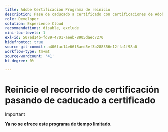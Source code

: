 ```yaml
---
title: Adobe Certificación Programa de reinicio
description: Pase de caducado a certificado con certificaciones de Adobe. Averigüe si reúne los requisitos para este programa de tiempo limitado.
role: Developer
solution: Experience Cloud
recommendations: disable, exclude
mini-toc-levels: 1
exl-id: 507ed14b-fd89-4701-aeeb-8905daec7270
hidefromtoc: true
source-git-commit: a406fac14e66f8aed5ef3b288356e12ffa1f98a0
workflow-type: tm+mt
source-wordcount: '41'
ht-degree: 0%

---
```


# Reinicie el recorrido de certificación pasando de caducado a certificado

>[!IMPORTANT]
>
>**Ya no se ofrece este programa de tiempo limitado.**

<!--

The Adobe Restart Program allows individuals with eligible expired [!DNL Experience Cloud] certifications to re-certify free of charge through non-proctored, on-demand assessments or exams. 

Certification is a valuable resource for people seeking to stay competitive, and this program provides an opportunity to update [!DNL Experience Cloud] skills and keep ahead of the curve in a rapidly changing digital landscape.



## Eligibility

Individuals with expired certifications who are eligible for this program should have received an email from the Adobe Certification Program with the subject, "Become Adobe Certified Again for Free."

If you are not sure whether you are eligible, please check [here](https://solutionpartners.adobe.com/solution-partners/training_and_certification/certification.html#restart){target="_blank"}.

To be eligible, your certification must meet **all** of the following criteria:

* It must have expired between January 1, 2020 and April 23, 2023.
* It must be Expert or Master level.
* It must have a current exam available. (If the certification no longer has an active exam, it is not eligible for the Restart Program.)
* It must appear on the list of eligible certifications below:

+++View eligible certifications

**Adobe Experience Manager**

| Exam ID |  Exam Name |
| ------- | ------- |
| AD0-E121  | [!DNL Adobe Experience Manager Sites] Business Practitioner Expert |
| AD0-E102 | [!DNL Adobe Experience Manager Sites] Business Practitioner Expert |
| AD0-E103 | [!DNL Adobe Experience Manager Sites] Developer Expert |
| AD0-E116 | [!DNL Adobe Experience Manager Sites] Developer Expert |
| AD0-E106 | [!DNL Adobe Experience Manager] Dev/Ops Engineer Expert |
| AD0-E117 | [!DNL Adobe Experience Manager Sites] Architect Master |
| AD0-E104 | [!DNL Adobe Experience Manager Sites] Architect Master |

**[!DNL Adobe Analytics]**

| Exam ID |  Exam Name |
| ------- | ------- |
| AD0-E201 | [!DNL Adobe Analytics] Developer Expert |
| AD0-E202 | [!DNL Adobe Analytics] Business Practitioner Expert |
| AD0-E200 | [!DNL Adobe Analytics] Architect Master |
| AD0-E207 | [!DNL Adobe Analytics] Architect Master |

**Adobe Audience Manager**

| Exam ID |  Exam Name |
| ------- | ------- |
| AD0-E454 |  [!DNL Adobe Audience Manager] Architect Master |
| AD0-E452 |  [!DNL Adobe Audience Manager] Architect Master |
| AD0-E453 | [!DNL Adobe Audience Manager] Business Practitioner Expert |

**Adobe Campaign Classic**

| Exam ID |  Exam Name |
| ------- | ------- |
| AD0-E300  | Adobe [!DNL Campaign Classic] Sites Business Practitioner Expert |
| AD0-E314 | Adobe [!DNL Campaign Classic] Sites Business Practitioner Expert |
| AD0-E318 | Adobe [!DNL Campaign Classic] Architect Master |
| AD0-E303 | Adobe [!DNL Campaign Classic] Architect Master |
| AD0-E312 | Adobe [!DNL Campaign Classic] Developer Expert |
| AD0-E308 | Adobe [!DNL Campaign Classic] Developer Expert |

**Adobe Campaign Standard**

| Exam ID |  Exam Name |
| ------- | ------- |
| AD0-E307  | Adobe [!DNL Campaign Standard] Business Practitioner Expert |
| AD0-E302 | Adobe [!DNL Campaign Standard] Business Practitioner Expert |
| AD0-E306 | Adobe [!DNL Campaign Standard] Developer Expert |
| AD0-E301 | Adobe [!DNL Campaign Standard] Developer Expert |

**Adobe [!DNL Marketo Engage]**

| Exam ID |  Exam Name |
| ------- | ------- |
| AD0-E552  | Adobe [!DNL Marketo Engage] Business Practitioner (previously MCE) |

**Adobe Target**

| Exam ID |  Exam Name |
| ------- | ------- |
| AD0-E401  | [!DNL Adobe Target] Business Practitioner Expert |
| AD0-E402 | [!DNL Adobe Target] Architect Master |

+++

## Steps to restart your expired certification{#exams}

* **Step 1:** See the Eligibility section above to determine whether your certification is eligible for the Restart program. If it is, proceed to step 2.
* **Step 2:** Find your application among the tabs below and review the Restart Program requirements for your certification. 
* **Step 3:** Follow the instructions to complete the required course assessments or exams from the options provided **before the October 20, 2023 deadline**. 

## Adobe Certification Restart Program paths by application

>[!BEGINTABS]

>[!TAB Experience Manager]

### Instructions for restarting your Adobe [!DNL Experience Manager] certification

* **Step 1**: Successfully log in to [Adobe Credential Management System](https://www.certmetrics.com/adobe){target="_blank"}, then return to this page
* **Step 2**: Study the courses in Experience League
* **Step 3**: Choose from the options below.

   **Option A:**
   
   Select **three courses** to complete and pass each course assessment with a score of 80% or higher. Course assessments are free, on-demand, non-proctored, and open book. You can repeat the courses until you have successfully passed the assessments at 80%.

   **Option B:**
   
   First, select **two courses** to complete and pass each course assessment with a score of 80% or higher. Course assessments are free, on-demand, non-proctored, and open book. You can repeat the courses until you have successfully passed the assessments at 80%.
   
   Second, **submit a customer reference form** validating your continued work as an Adobe certified individual leading, managing and/or participating on an Adobe Experience Cloud implementation project. This form affirms that you have participated in at least 100 hours of demonstrated project engagement in the past 12 months. 

   [Customer Reference Form for Adobe Experience Manager](https://www.certmetrics.com/adobe/candidate/caveon_sso_adobe.aspx?ssoLogin=true&eid=ADS-EA100){target="_blank"}

   You will be notified by the Adobe Credential Team when your customer reference has been reviewed. If your reference is not accepted, you may submit again until you are successful, as long as it is before your certification expires.

### Courses and Course Assessments for Expert and Master:

| Course | Course Assessment |
| ------- | ------- |
| [Moving to Adobe Experience Manager as a Cloud Service](https://experienceleague.adobe.com/docs/courses/using/experiencemanager-d-1-2021-1-migration.html){target="_blank"} | [ADS-EA101](https://www.certmetrics.com/adobe/candidate/caveon_sso_adobe.aspx?ssoLogin=true&eid=ADS-EA101){target="_blank"} |
| [Planning Your Move to Adobe Experience Manager as a Cloud Service](https://experienceleague.adobe.com/docs/courses/using/experiencemanager-a-1-2021-1-migration.html){target="_blank"} | [ADS-EA102](https://www.certmetrics.com/adobe/candidate/caveon_sso_adobe.aspx?ssoLogin=true&eid=ADS-EA102){target="_blank"} |
| [Introduction to Adobe Experience Manager as a Cloud Service](https://experienceleague.adobe.com/docs/experience-manager-cloud-service/content/overview/introduction.html){target="_blank"} | [ADS-EA103](https://www.certmetrics.com/adobe/candidate/caveon_sso_adobe.aspx?ssoLogin=true&eid=ADS-EA103){target="_blank"} |
| [Headless content management using GraphQL APIs](https://experienceleague.adobe.com/docs/courses/using/experiencemanager-d-1-2020-1-headless.html){target="_blank"} | [ADS-EA104](https://www.certmetrics.com/adobe/candidate/caveon_sso_adobe.aspx?ssoLogin=true&eid=ADS-EA104){target="_blank"} |
| [Personalize Experiences with Adobe Experience Manager and Adobe Target](https://experienceleague.adobe.com/docs/courses/using/experiencemanager-d-1-2020-1-personalization.html){target="_blank"} | [ADS-EA105](https://www.certmetrics.com/adobe/candidate/caveon_sso_adobe.aspx?ssoLogin=true&eid=ADS-EA105){target="_blank"} |
| [Integrate Experience Manager Forms Cloud Service with Salesforce](https://experienceleague.adobe.com/docs/courses/using/experiencemanager-d-1-2021-formscs-salesforce.html){target="_blank"} | [ADS-EA106](https://www.certmetrics.com/adobe/candidate/caveon_sso_adobe.aspx?ssoLogin=true&eid=ADS-EA106){target="_blank"} |
| [Adobe Experience Manager Cloud Manager Skill Builder](https://experienceleague.adobe.com/docs/courses/using/experiencemanager-u-1-2019-1-cloudmgr-builder.html){target="_blank"} | [ADS-EA107](https://www.certmetrics.com/adobe/candidate/caveon_sso_adobe.aspx?ssoLogin=true&eid=ADS-EA107){target="_blank"} |
| [Adobe Experience Manager Sites for Architects](https://experienceleague.adobe.com/docs/courses/using/experiencemanager-d-1-2019-1-architect.html){target="_blank"} | [ADS-EA108](https://www.certmetrics.com/adobe/candidate/caveon_sso_adobe.aspx?ssoLogin=true&eid=ADS-EA108){target="_blank"} |

>[!TAB Analytics]

### Instructions for restarting your Adobe Analytics certification

* **Step 1**: Successfully log in to [Adobe Credential Management System](https://www.certmetrics.com/adobe){target="_blank"}, then return to this page
* **Step 2**: Study the courses in Experience League
* **Step 3**: Choose from the options below.

   **Option A:**
   
   Select **three courses** to complete and pass each course assessment with a score of 80% or higher. Course assessments are free, on-demand, non-proctored, and open book. You can repeat the courses until you have successfully passed the assessments at 80%.

   **Option B:**
   
   First, select **two courses** to complete and pass each course assessment with a score of 80% or higher. Course assessments are free, on-demand, non-proctored, and open book. You can repeat the courses until you have successfully passed the assessments at 80%.
   
   Second, **submit a customer reference form** validating your continued work as an Adobe certified individual leading, managing and/or participating on an Adobe Experience Cloud implementation project. This form affirms that you have participated in at least 100 hours of demonstrated project engagement in the past 12 months. 

   [Customer Reference Form for Adobe Analytics](https://www.certmetrics.com/adobe/candidate/caveon_sso_adobe.aspx?ssoLogin=true&eid=ADR-EA200){target="_blank"}

   You will be notified by the Adobe Credential Team when your customer reference has been reviewed. If your reference is not accepted, you may submit again until you are successful, as long as it is before your certification expires.

### Courses and Course Assessments for Expert and Master:

| Course | Course Assessment |
| ------- | ------- |
| [Adobe Analytics Attributing Value to Digital Touch-points in the Customer Journey](https://experienceleague.adobe.com/?recommended=Analytics-U-1-2020.2){target="_blank"} | [ADS-EA201](https://www.certmetrics.com/adobe/candidate/caveon_sso_adobe.aspx?ssoLogin=true&eid=ADS-EA201){target="_blank"} |
| [Export and democratize Adobe Analytics data - Lesson 5 & 6](https://experienceleague.adobe.com/?recommended=Analytics-A-1-2022.1.democratizing){target="_blank"} | [ADS-EA202](https://www.certmetrics.com/adobe/candidate/caveon_sso_adobe.aspx?ssoLogin=true&eid=ADS-EA202){target="_blank"} |
| [Filtering your data with custom segmentation and dates - Lesson 2](https://experienceleague.adobe.com/?recommended=Analytics-U-1-2021.1.filterdata){target="_blank"} | [ADS-EA203](https://www.certmetrics.com/adobe/candidate/caveon_sso_adobe.aspx?ssoLogin=true&eid=ADS-EA203){target="_blank"} |
| [Guided Analytics Implementation - Lesson 5](https://experienceleague.adobe.com/?recommended=Analytics-D-1-2019.1){target="_blank"} | [ADS-EA204](https://www.certmetrics.com/adobe/candidate/caveon_sso_adobe.aspx?ssoLogin=true&eid=ADS-EA204){target="_blank"} |
| [ Implementing and Measuring Internal Site Search - Lesson 3 & 4](https://experienceleague.adobe.com/?recommended=Analytics-U-1-2021.1.search){target="_blank"} | [ADS-EA205](https://www.certmetrics.com/adobe/candidate/caveon_sso_adobe.aspx?ssoLogin=true&eid=ADS-EA205){target="_blank"} |
| [Adobe Analytics APIs](https://experienceleague.adobe.com/docs/analytics-learn/tutorials/apis/using-analysis-workspace-to-build-api-2-requests.html){target="_blank"} | [ADS-EA206](https://www.certmetrics.com/adobe/candidate/caveon_sso_adobe.aspx?ssoLogin=true&eid=ADS-EA206){target="_blank"} |

>[!TAB Target]

### Instructions for restarting your Adobe Target certification

* **Step 1**: Successfully log in to [Adobe Credential Management System](https://www.certmetrics.com/adobe){target="_blank"}, then return to this page
* **Step 2**: Study the courses in Experience League
* **Step 3**: Choose from the options below.

   **Option A:**
   
   Select **three courses** to complete and pass each course assessment with a score of 80% or higher. Course assessments are free, on-demand, non-proctored, and open book. You can repeat the courses until you have successfully passed the assessments at 80%.

   **Option B:**
   
   First, select **two courses** to complete and pass each course assessment with a score of 80% or higher. Course assessments are free, on-demand, non-proctored, and open book. You can repeat the courses until you have successfully passed the assessments at 80%.
   
   Second, **submit a customer reference form** validating your continued work as an Adobe certified individual leading, managing and/or participating on an Adobe Experience Cloud implementation project. This form affirms that you have participated in at least 100 hours of demonstrated project engagement in the past 12 months. 

   [Customer Reference Form for Adobe Target](https://www.certmetrics.com/adobe/candidate/caveon_sso_adobe.aspx?ssoLogin=true&eid=ADR-EA400){target="_blank"}

   You will be notified by the Adobe Credential Team when your customer reference has been reviewed. If your reference is not accepted, you may submit again until you are successful, as long as it is before your certification expires.

### Courses and Course Assessments for Expert and Master:

| Course | Course Assessment |
| ------- | ------- |
| [Adobe [!DNL Target] On-Device Decisioning Overview](https://experienceleague.adobe.com/docs/target-learn/tutorials/implementation/on-device-decisioning-overview.html){target="_blank"} | [ADS-EA401](https://www.certmetrics.com/adobe/candidate/caveon_sso_adobe.aspx?ssoLogin=true&eid=ADS-EA401){target="_blank"} |
| [Adobe [!DNL Target] Innovations in Personalization Course](https://business.adobe.com/summit/2021/sessions/adobe-target-innovations-in-personalization-s901.html){target="_blank"} | [ADS-EA402](https://www.certmetrics.com/adobe/candidate/caveon_sso_adobe.aspx?ssoLogin=true&eid=ADS-EA402){target="_blank"} |
| [Mobile App Implementation and Personalization Course](https://experienceleague.adobe.com/?recommended=Target-D-1-2020.1.mobile){target="_blank"} | [ADS-EA403](https://www.certmetrics.com/adobe/candidate/caveon_sso_adobe.aspx?ssoLogin=true&eid=ADS-EA403){target="_blank"} |
| [Guided Mobile and IoT Launch for Developers Course](https://experienceleague.adobe.com/?recommended=Target-D-1-2019.1.web){target="_blank"} | [ADS-EA404](https://www.certmetrics.com/adobe/candidate/caveon_sso_adobe.aspx?ssoLogin=true&eid=ADS-EA404){target="_blank"} |
| [Guided Website Launch for Developers Course](https://experienceleague.adobe.com/?recommended=Target-D-1-2019.1.web){target="_blank"} | [ADS-EA405](https://www.certmetrics.com/adobe/candidate/caveon_sso_adobe.aspx?ssoLogin=true&eid=ADS-EA405){target="_blank"} |

>[!TAB Audience Manager]

### Select the applicable exam based on role to restart your Adobe Audience Manager certification

+++ADS-E826 Adobe Audience Manager **Business Practitioner** Expert Restart exam

**Instructions for restarting your certification:**

* **Step 1**: Successfully log in to [Adobe Credential Management System](https://www.certmetrics.com/adobe){target="_blank"}, then return to this page
* **Step 2**: Review the exam objectives and resources
* **Step 3**: Take and pass the exam

### Get ready

**Exam details:**
  
* Level: Expert (1-3 years' experience)
* Passing Score: 23/30
* Time: 68 mins
* Delivery: On-demand / non-proctored
* Available languages: English
* Cost: FREE
* Exam ID: ADS-E826 - Adobe Audience Manager Business Practitioner Expert Restart


**Exam Objectives and Scope**

**Section 1: Segment Creation and Syndication (25%)**

* Determine the appropriate method to create segments utilizing 1p/2p/3p data for targeting and analytical purposes
* Given a scenario, recommend segments for activation that align to business or campaign goals
* Determine the appropriate method to syndicate segments to destinations for activation

**Section 2: Trait Creation (17%)**

* Recommend traits for a given audience strategy
* Determine the correct method to create and update rule-based and/or onboarded traits

**Section 3: Reporting and Measurements (21%)**

* Given a scenario, analyze reports to provide actionable next steps to meet business goals
* Given a scenario, analyze audience optimization

**Section 4: Troubleshooting and Administration (26%)**

* Given a scenario, verify audience delivery information to ensure scheduled delivery needs
* Determine the appropriate practice to validate offline inbound files
* Given a scenario, determine the correct method to perform QA against the ID sync
* Determine the appropriate method to navigate and activate from the Adobe Audience Marketplace

**Section 5: Taxonomy (11%)**

* Determine the appropriate structure to create traits and segments that utilize a clear and consistent nomenclature
* Determine the correct technique to maintain an organized platform using a clear folder structure
* Differentiate between the different types of destinations

### Get prepped

You are not required to complete training before taking the exam, and training alone will not provide you with the knowledge and skills required to pass the exam. A combination of training and successful, on-the-job experience are critical to providing you with the repository needed to pass the exam.

Here are suggested resources:

* [Sample Exam](https://sei.caveon.com/launchpad/ad4-e453-adobe-audience-manager-business-practitioner-sample-exam){target="_blank"}
* [[!DNL Audience Manager] Product Documentation](https://experienceleague.adobe.com/docs/audience-manager/user-guide/aam-home.html){target="_blank"}
* [Adobe Support - [!DNL Experience Cloud] Audiences](https://experienceleaguecommunities.adobe.com/t5/Adobe-Experience-Cloud-Audiences/ct-p/experience-cloud-audiences-community){target="_blank"}
* [[!DNL Experience Cloud] Learn and Support](https://helpx.adobe.com/support/experience-cloud.html){target="_blank"}
* [Experience League - [!DNL Audience Manager]](https://experienceleague.adobe.com/#recommended/solutions/audience-manager){target="_blank"}

**Restart your certification**

The Adobe Audience Manager Business Practitioner Expert Restart exam ADS-E826 is free, open book, and non-proctored. You may take the exam up to three times. If you are unsuccessful after the third attempt, you must wait **30 days** to try again. Failure to comply may result in your certification being revoked.

<a href="https://www.certmetrics.com/adobe/candidate/caveon_sso_adobe.aspx?ssoLogin=true&eid=ADS-E82" target="_blank" class="spectrum-Button spectrum-Button--fill spectrum-Button--accent spectrum-Button--sizeM is-margin-bottom-big-big at-element-click-tracking" style="background-color:#1473E6">
                    
 <span class="spectrum-Button-label has-no-wrap">
   Take the exam
</span>
</a>

+++

+++ADS-E825 Adobe Audience Manager **Architect** Master Restart exam

**Instructions for restarting your certification:**

* **Step 1**: Successfully log in to [Adobe Credential Management System](https://www.certmetrics.com/adobe){target="_blank"}, then return to this page
* **Step 2**: Review the exam objectives and resources
* **Step 3**: Take and pass the exam

### Get ready

**Exam details:**
  
* Level: Master (3-5 years' experience)
* Passing Score: 22/29
* Time: 58 mins
* Delivery: On-demand / non-proctored
* Available languages: English
* Cost: FREE
* Exam ID: ADS-E825 - Adobe Audience Manager Architect Master Restart

**Scope and objectives:**

Section 1: Implementation Analysis (28%)

* Determine how to guide and support implementation of AAM as a stand-alone product or as part of a cloud solution
* Analyze outbound destination options and recommend an AAM implementation approach
* Determine a data onboarding strategy for a business use case
* Identify features such as visitor profile viewer, tags, RBAC, and so on to align with business goals
* Determine how to design and test pixels required to create segments and traits

Section 2: Solution Design and Recommendations (17%)

* Determine AAM capabilities based on customer use case for audience and activation
* Apply procedural concepts to utilize audience identity solutions to compliment design architecture
* Identify attribute and behavioral data and map it to specific business use cases
* Apply procedural concepts to design folder taxonomy and naming convention

Section 3: Segmentation and Activation (31%)

* Apply procedural concepts to create destinations in Audience Manager
* Identify signals to create Rule-Based, Onboarded, and Algorithmic Traits
* Apply procedural concepts to create segments using frequency/recency
* Determine how to create segments using profile merge rules
* Apply procedural concepts to create an algorithmic or predictive model
* Determine segmentation logic based on use cases

Section 4: Privacy and Data Governance (7%)

* Recommend Audience Manager capabilities as it relates to governance, privacy, and security
* Identify customer data policies that are in line with government regulations

Section 5: Performance and Reporting (17%)

* Determine how to configure reports in AAM to gather signal, traits, and segment performance per business requirements

### Get prepped

You are not required to complete training before taking the exam, and training alone will not provide you with the knowledge and skills required to pass the exam. A combination of training and successful, on-the-job experience are critical to providing you with the repository needed to pass the exam.

Here are some suggested resources to help you prepare:

**Section 1: Implementation Analysis**

* [[!DNL Audience Manager] Guide](https://experienceleague.adobe.com/docs/audience-manager/user-guide/aam-home.html){target="_blank"}
* [[!DNL Analytics] Integration](https://experienceleague.adobe.com/docs/analytics/integration/home.html){target="_blank"}
* [Adobe [!DNL Experience Cloud] Identity Service](https://experienceleague.adobe.com/docs/id-service/using/home.html){target="_blank"}

**Section 2: Solution Design and Recommendations**

* [Audience Manager Guide](https://experienceleague.adobe.com/docs/audience-manager/user-guide/aam-home.html){target="_blank"}
* [Audience Manager tutorials](https://experienceleague.adobe.com/docs/audience-manager-learn/tutorials/overview.html){target="_blank"}

**Section 3: Segmentation and Activation**

* [[!DNL Audience Manager] Guide](https://experienceleague.adobe.com/docs/audience-manager/user-guide/aam-home.html){target="_blank"}
* [[!DNL Audience Manager] Community](https://experienceleaguecommunities.adobe.com/t5/adobe-audience-manager/ct-p/adobe-audience-manager-community){target="_blank"}
* [[!DNL Audience Manager] Tutorials](https://experienceleague.adobe.com/docs/audience-manager-learn/tutorials/overview.html){target="_blank"}

**Section 4: Privacy and Data Governance**

* [[!DNL Audience Manager] Guide](https://experienceleague.adobe.com/docs/audience-manager/user-guide/aam-home.html){target="_blank"}
* [[!DNL Audience Manager] REST API](https://bank.demdex.com/portal/swagger/index.html#/Segments%20API){target="_blank"}
* [[!DNL Analytics] Admin Guide](https://experienceleague.adobe.com/docs/analytics/admin/home.html){target="_blank"}

**Section 5: Performance and Reporting**

* [Adobe [!DNL Experience Cloud] Identity Service](https://experienceleague.adobe.com/docs/id-service/using/home.html){target="_blank"}

### Restart your certification

The Adobe Audience Manager Architect Master Restart exam ADS-E825 is free, open book, and non-proctored. You may take the exam up to three times. If you are unsuccessful after the third attempt, you must wait **30 days** to try again. Failure to comply may result in your certification being revoked.

<a href="https://www.certmetrics.com/adobe/candidate/caveon_sso_adobe.aspx?ssoLogin=true&eid=ADS-E825" target="_blank" class="spectrum-Button spectrum-Button--fill spectrum-Button--accent spectrum-Button--sizeM is-margin-bottom-big-big at-element-click-tracking" style="background-color:#1473E6">
                    
 <span class="spectrum-Button-label has-no-wrap">
   Take the exam
</span>
</a>

+++

>[!TAB Campaign]

### Select the applicable exam based on role to restart your Adobe Campaign certification

+++ADS-E821 Adobe **Campaign Standard Developer** Expert Restart exam

**Instructions for restarting your certification:**

* **Step 1**: Successfully log in to [Adobe Credential Management System](https://www.certmetrics.com/adobe){target="_blank"}, then return to this page
* **Step 2**: Review the exam objectives and resources
* **Step 3**: Take and pass the exam

### Get ready

**Exam details:**
  
* Level: Expert (1-3 years' experience)
* Passing Score: 23/30
* Time: 60 mins
* Delivery: On-demand / non-proctored
* Available languages: English
* Cost: FREE
* Exam ID: ADS-E821 - Adobe Campaign Standard Developer Expert Restart

**Scope and objectives:**

Section 1: Campaign management

* Organize hierarchies based on a given use case
* Given sample business requirements, determine what can be fulfilled by OOTB features
* Given a scenario, apply best practices to design a multi- or cross-channel campaign
* Identify channels (push notification, email, SMS, direct mail, in-app) in Campaign Standard

Section 2: Delivery management

* Given sample requirements, design and configure a delivery
* Apply best practices in delivery design

Section 3: Workflow design and execution

* Manipulate data for use in a campaign, configure targeting, enrichment
* Identify targets: data collection, segmentation, audiences, lists, filtering
* Given a use case, identify the use of the main marketing-related tables

Section 4: Administration, monitoring and reporting

* Interpret delivery error logs and identify and solve workflow errors
* Determine and measure the success of deliveries and campaigns
* Recognize access and named rights

### Get prepped

You are not required to complete training before taking the exam, and training alone will not provide you with the knowledge and skills required to pass the exam. A combination of training and successful, on-the-job experience are critical to providing you with the repository needed to pass the exam.

Here are some suggested resources to help you prepare:

**Section 1: Data Modeling and Management**

* [Create a custom resource (video)](https://experienceleague.adobe.com/docs/campaign-standard-learn/creating-custom-resources/creating-a-custom-resource.html){target="_blank"}
* [Create a resource](https://experienceleague.adobe.com/docs/campaign-standard/using/developing/adding-or-extending-a-resource/creating-or-extending-the-resource.html){target="_blank"}
* [Configure screen definition and filtering (video)](https://experienceleague.adobe.com/docs/campaign-standard-learn/creating-custom-resources/configuring-a-screen-definition-for-a-custom-resource.html){target="_blank"}
* [Configure screen definition](https://experienceleague.adobe.com/docs/campaign-standard/using/developing/adding-or-extending-a-resource/configuring-the-screen-definition.html){target="_blank"}
* [Configure filtering](https://experienceleague.adobe.com/docs/campaign-standard/using/developing/adding-or-extending-a-resource/configuring-the-screen-definition.html){target="_blank"}
* [Create a custom link (video)](https://experienceleague.adobe.com/docs/campaign-standard-learn/creating-custom-resources/linking-custom-resources.html){target="_blank"}
* [Configuring the keys, indexes, and links](https://experienceleague.adobe.com/docs/campaign-standard/using/developing/adding-or-extending-a-resource/configuring-the-resource-s-data-structure.html#defining-links-with-other-resources){target="_blank"}
* [Approval Process Learning Path (course module)](https://one.workfront.com/s/learningpath2/approval-processes-in-the-new-workfront-experience-MCG72NHD2HPJGZBD7ANMBBNORGBM){target="_blank"}
* [Updating and publishing a resource](https://experienceleague.adobe.com/docs/campaign-standard/using/developing/adding-or-extending-a-resource/updating-the-database-structure.html){target="_blank"}
* [Troubleshoot data modeling](https://experienceleague.adobe.com/docs/campaign-standard/using/developing/adding-or-extending-a-resource/updating-the-database-structure.html){target="_blank"}
* [Building technical workflows](https://experienceleague.adobe.com/docs/campaign-standard/using/administrating/application-settings/technical-workflows.html){target="_blank"}

**Section 2: Campaign Management**

* [Troubleshoot Errors](https://one.workfront.com/s/document-item?bundleId=the-new-workfront-experience&topicId=Content%2FResource_Mgmt%2F_manage-resources.htm&_LANG=en){target="_blank"}
* [Workflow best practices](https://experienceleague.adobe.com/docs/campaign-standard/using/managing-processes-and-data/workflow-general-operation/best-practices-workflows.html){target="_blank"}
* [Build a campaign](https://experienceleague.adobe.com/docs/campaign-standard/using/getting-started/marketing-plans/programs-and-campaigns.html){target="_blank"}
* [Get started with profiles and audiences](https://experienceleague.adobe.com/docs/campaign-standard/using/profiles-and-audiences/get-started-profiles-and-audiences.html){target="_blank"}
* [About typologies and typology rules](https://experienceleague.adobe.com/docs/campaign-standard/using/testing-and-sending/working-with-typology-rules/about-typology-rules.html){target="_blank"}
* [Filtering rules](https://experienceleague.adobe.com/docs/campaign-standard/using/testing-and-sending/working-with-typology-rules/filtering-rules.html){target="_blank"}
* [Create and manage templates](https://experienceleague.adobe.com/docs/campaign-standard/using/getting-started/marketing-plans/marketing-activity-templates.html){target="_blank"}
* [Configuring a landing page](https://experienceleague.adobe.com/docs/campaign-standard/using/communication-channels/landing-pages/configuring-landing-page.html){target="_blank"}
* [Subscription Services](https://experienceleague.adobe.com/docs/campaign-standard/using/managing-processes-and-data/data-management-activities/subscription-services.html){target="_blank"}
* [Channels to send a delivery](https://experienceleague.adobe.com/docs/campaign-standard/using/communication-channels/about-communication-channels/key-steps-to-send-a-message.html){target="_blank"}
* [Tracking and monitoring a delivery](https://experienceleague.adobe.com/docs/campaign-standard/using/communication-channels/delivery-bestpractices/track-and-monitor.html){target="_blank"}
* [Delivery summary](https://experienceleague.adobe.com/docs/campaign-standard/using/reporting/list-of-reports/delivery-summary.html){target="_blank"}
* [Discover email designer (video)](https://experienceleague.adobe.com/docs/campaign-standard/using/designing-content/designing-content-in-adobe-campaign.html#video){target="_blank"}
* [Campaign Email Designer](https://experienceleague.adobe.com/docs/campaign-standard/using/designing-content/designing-content-in-adobe-campaign.html){target="_blank"}
* [Customize your reports](https://experienceleague.adobe.com/docs/campaign-standard/using/reporting/get-started-reporting.html){target="_blank"}
* [Get started with dynamic reports](https://experienceleague.adobe.com/docs/campaign-standard/using/reporting/about-reporting/about-dynamic-reports.html){target="_blank"}

**Section 3: Administration**

* [Security groups](https://experienceleague.adobe.com/docs/campaign-standard/using/administrating/users-and-security/managing-groups-and-users.html)
* [Organizational units](https://experienceleague.adobe.com/docs/campaign-standard/using/administrating/users-and-security/organizational-units.html)
* [Managing packages](https://experienceleague.adobe.com/docs/campaign-standard/using/managing-processes-and-data/importing-and-exporting-data/managing-packages.html)
* [Exporting / importing custom resources](https://experienceleague.adobe.com/docs/campaign-standard/using/managing-processes-and-data/importing-and-exporting-data/exporting-importing-custom-resources.html)
* [External accounts](https://experienceleague.adobe.com/docs/campaign-standard/using/administrating/application-settings/external-accounts.html)
* [Managing execution options](https://experienceleague.adobe.com/docs/campaign-standard/using/managing-processes-and-data/executing-a-workflow/managing-execution-options.html)
* [Monitoring workflow execution](https://experienceleague.adobe.com/docs/campaign-standard/using/managing-processes-and-data/executing-a-workflow/monitoring-workflow-execution.html)
* [Create a new brand](https://experienceleague.adobe.com/docs/campaign-standard/using/administrating/application-settings/branding.html)
* [About channel configuration](https://experienceleague.adobe.com/docs/campaign-standard/using/administrating/configuring-channels/about-channel-configuration.html)
* [Get started with communication channels](https://experienceleague.adobe.com/docs/campaign-standard/using/communication-channels/get-started-communication-channels.html)

### Restart your certification

The Adobe [!DNL Campaign Standard] Developer Expert Restart exam ADS-821 is free, open book, and un-proctored. You may take the exam up to three times. If you are unsuccessful after the third attempt, you must wait **30 days** to try again. Failure to comply might result in your certification being revoked.

<a href="https://www.certmetrics.com/adobe/candidate/caveon_sso_adobe.aspx?ssoLogin=true&eid=ADS-E821" target="_blank" class="spectrum-Button spectrum-Button--fill spectrum-Button--accent spectrum-Button--sizeM is-margin-bottom-big-big at-element-click-tracking" style="background-color:#1473E6">
                    
 <span class="spectrum-Button-label has-no-wrap">
   Take the exam
</span>
</a>

+++

+++ADS-E822 Adobe **Campaign Standard Business Practitioner** Expert Restart exam

**Instructions for restarting your certification:**

* **Step 1**: Successfully log in to [Adobe Credential Management System](https://www.certmetrics.com/adobe){target="_blank"}, then return to this page
* **Step 2**: Review the exam objectives and resources
* **Step 3**: Take and pass the exam

### Get ready

**Exam details:**
  
* Level: Expert (1-3 years' experience)
* Passing Score: 23/30
* Time: 60 mins
* Delivery: On-demand / non-proctored
* Available languages: English
* Cost: FREE
* Exam ID: ADS-E822 - Campaign Standard Business Practitioner Expert Restart

**Scope and objectives:**

Section 1: Campaign management

* Organize hierarchies based on a given use case
* Given sample business requirements, determine what can be fulfilled by OOTB features
* Given a scenario, apply best practices to design a multi- or cross-channel campaign
* Identify channels (push notification, email, SMS, direct mail, in-app) in Campaign Standard

Section 2: Delivery management

* Given sample requirements, design and configure a delivery
* Apply best practices in delivery design
* Apply the latest features of Email Designer

Section 3: Workflow design and execution

* Manipulate data for use in a campaign, configure targeting, enrichment
* Identify targets: data collection, segmentation, audiences, lists, filtering
* Given a use case, identify the use of the main marketing-related tables

Section 4: Administration, monitoring and reporting

* Interpret delivery error logs and identify and solve workflow errors
* Determine and measure the success of deliveries and campaigns
* Recognize access and named rights

### Get prepped

**Section 1: Campaign management**

* [Adobe [!DNL Campaign Standard] Documentation](https://experienceleague.adobe.com/docs/campaign-standard/using/campaign-standard-home.html){target="_blank"} (working with marketing activities, building email content, communication channels, deliveries, configuring channels) 

**Section 2: Delivery management**

* [Adobe [!DNL Campaign Standard] Documentation](https://experienceleague.adobe.com/docs/campaign-standard/using/campaign-standard-home.html){target="_blank"} (building email content, preparing and testing messages, communication channels -- email, application settings)

**Section 3: Workflow design and execution**

* [Adobe [!DNL Campaign Standard] Documentation](https://experienceleague.adobe.com/docs/campaign-standard/using/campaign-standard-home.html){target="_blank"} (managing processes and data, managing audiences, scheduling messages, adding or extending a resource)

**Section 4: Administration, monitoring, and reporting**

* [Adobe [!DNL Campaign Standard] Documentation](https://experienceleague.adobe.com/docs/campaign-standard/using/campaign-standard-home.html){target="_blank"} (executing a workflow, testing and sending, customizing reports, profiles and audiences, users and security)

### Restart your certification

The Adobe [!DNL Campaign Standard] Business Practitioner Expert restart exam ADS-822 is free, open book, and un-proctored. You may take the exam up to three times. If you are unsuccessful after the third attempt, you must wait **30 days** to try again. Failure to comply might result in your certification being revoked.

<a href="https://www.certmetrics.com/adobe/candidate/caveon_sso_adobe.aspx?ssoLogin=true&eid=ADS-E822" target="_blank" class="spectrum-Button spectrum-Button--fill spectrum-Button--accent spectrum-Button--sizeM is-margin-bottom-big-big at-element-click-tracking" style="background-color:#1473E6">
                    
 <span class="spectrum-Button-label has-no-wrap">
   Take the exam
</span>
</a>

+++

+++ADS-E823 Adobe **Campaign Classic** Expert and/or Master Restart exam

**Instructions for restarting your certification:**

* **Step 1**: Successfully log in to [Adobe Credential Management System](https://www.certmetrics.com/adobe){target="_blank"}, then return to this page
* **Step 2**: Review the exam objectives and resources
* **Step 3**: Take and pass the exam

### Get ready

**Exam details:**
  
* Level: Expert (1-3 years' experience) and Master (3-5 years' experience)
* Passing Score: 42/55
* Time: 110 mins
* Delivery: On-demand / non-proctored
* Available languages: English
* Cost: FREE
* Exam ID: ADS-E823 - Adobe [!DNL Campaign Classic] Expert and/or Master Restart

**Scope and objectives**

Section 1: Installation and system configuration (23%)

* Given a scenario, determine which options should be used (i.e., moving things from stage to production)
* Ability to use Packages to migrate between instances
* Explain how deployment Wizard settings impact deliverability
* Outline the underlying infrastructure of the hosting model available for Adobe [!DNL Campaign Classic] v8
* Describe commonly used OOTB functions
* Explain integration with other Adobe [!DNL Experience Cloud] products
* Explain integration using standard external accounts

Section 2: Customization (18%)

* Describe best practices for using SQL functions in Adobe [!DNL Campaign]
* Describe best practices for developing with JavaScript in Adobe [!DNL Campaign]
* Given a set of requirements, apply best practices around a data model
* Describe the requirements and processes for access management
* Describe folder structure management

Section 3: Data architecture (22%)

* Identify the data storage differences in v8
* Identify the built-in workflows that synchronize local data to Snowflake
* Explain when to use staging tables vs direct writes to Snowflake
* Identify the new API commands in Batch processing and when/how to use
* Given a scenario, explain how to create custom schemas (how to use other schemas as template, sys filters, locking down data, links)
* Explain the integration between different solutions and [!DNL Campaign] such as Adobe [!DNL Experience Platform] and [!DNL Journey Optimizer]

Section 4: Campaign, workflow, delivery, and reporting (37%)

* Apply best practices to build a campaign
* Given a scenario, analyze workflow errors
* Given a scenario, analyze delivery errors around target mapping
* Describe workflow practices that have a negative impact on performance
* Given a use case, recommend targeting workflow design
* Apply delivery and approval settings
* Given a scenario, determine the appropriate report(s) to generate
* Given a scenario, select the best approach to integrate with external data sources
* Apply data integration techniques within a workflow
* Describe functionality in the workflow activity palette
* Troubleshoot or configure an instance using Control Panel

### Get prepped

You are not required to complete training before taking the exam, and training alone will not provide you with the knowledge and skills required to pass the exam. A combination of training and successful, on-the-job experience are critical to providing you with the repository needed to pass the exam.

Here are some suggested resources to help you prepare:

**Section 1: Installation and system configuration**

* [Managing packages](https://experienceleague.adobe.com/docs/campaign-standard/using/managing-processes-and-data/importing-and-exporting-data/managing-packages.html){target="_blank"}
* [Work with data packages](https://experienceleague.adobe.com/docs/campaign-classic/using/getting-started/administration-basics/working-with-data-packages.html){target="_blank"}
* [Deploying an instance](https://experienceleague.adobe.com/docs/campaign-classic/using/installing-campaign-classic/initial-configuration/deploying-an-instance.html)
* [Integrating with Adobe Campaign Classic](https://experienceleague.adobe.com/docs/experience-manager-65/administering/integration/campaignonpremise.html){target="_blank"}

**Section 2: Customization**

* [JavaScript scripts and templates](https://experienceleague.adobe.com/docs/campaign-classic/using/automating-with-workflows/advanced-management/javascript-scripts-and-templates.html){target="_blank"}
* [Data model best practices](https://experienceleague.adobe.com/docs/campaign-classic/using/configuring-campaign-classic/data-model/data-model-best-practices.html){target="_blank"}
* [Create and manage operators](https://experienceleague.adobe.com/docs/campaign-classic/using/getting-started/permissions/access-management-operators.html){target="_blank"}
* [Manage access to folders](https://experienceleague.adobe.com/docs/campaign-classic/using/getting-started/permissions/access-management-folders.html){target="_blank"}

**Section 3: Data architecture**

* [Transition from [!DNL Campaign Classic] v7 to [!DNL Campaign] v8](https://experienceleague.adobe.com/docs/campaign/campaign-v8/new/v7-to-v8.html){target="_blank"}
* [Work with Sources and Destinations](https://experienceleague.adobe.com/docs/campaign-classic/using/integrating-with-adobe-experience-cloud/aep-sources-destinations/get-started-sources-destinations.html){target="_blank"}
* [Specific FFDA Campaign APIs](https://experienceleague.adobe.com/docs/campaign/campaign-v8/config/architecture/ffda/ffda-characteristics/new-apis.html){target="_blank"}
* [About Adobe ID](https://experienceleague.adobe.com/docs/campaign-classic/using/installing-campaign-classic/connect-to-campaign/connecting-via-an-adobe-id/about-adobe-id.html){target="_blank"}

**Section 4: Campaign, workflow, delivery, and reporting**

* [Workflow best practices](https://experienceleague.adobe.com/docs/campaign-classic/using/automating-with-workflows/introduction/workflow-best-practices.html){target="_blank"}
* [Set up and manage the approval process](https://experienceleague.adobe.com/docs/campaign-classic/using/orchestrating-campaigns/orchestrate-campaigns/marketing-campaign-approval.html){target="_blank"}
* [Enrichment](https://experienceleague.adobe.com/docs/campaign-classic/using/automating-with-workflows/targeting-activities/enrichment.html){target="_blank"}
* [Import and export best practices](https://experienceleague.adobe.com/docs/campaign-classic/using/automating-with-workflows/introduction/workflow-best-practices.html){target="_blank"}

### Restart your certification

The Adobe Campaign Classic Restart exam ADS-823 is free, open book, and un-proctored. You may take the exam up to three times. If you are unsuccessful after the third attempt, you must wait **30 days** to try again. Failure to comply might result in your certification being revoked.

<a href="https://www.certmetrics.com/adobe/candidate/caveon_sso_adobe.aspx?ssoLogin=true&eid=ADS-E823" target="_blank" class="spectrum-Button spectrum-Button--fill spectrum-Button--accent spectrum-Button--sizeM is-margin-bottom-big-big at-element-click-tracking" style="background-color:#1473E6">
                    
 <span class="spectrum-Button-label has-no-wrap">
   Take the exam
</span>
</a>

+++

>[!TAB Marketo Engage]

**Instructions for restarting your certification:**

* **Step 1** - Successfully log in to [Adobe Credential Management System](https://www.certmetrics.com/adobe){target="_blank"} then return to this page
* **Step 2** - Review the exam objectives and resources
* **Step 3** - Take and pass the exam

### Get ready

**Exam details:**
  
* Level: Expert (1-3 years' experience)
* Passing Score: 30/40
* Time: 80 mins
* Delivery: On-demand / non-proctored
* Available languages: English
* Cost: FREE
* Exam ID: ADS-E824 - Adobe Marketo Engage Business Practitioner Expert Restart

**Scope and objectives:**

Section 1: Administration and maintenance (12%)

* Determine the mapping process between [!DNL Marketo] and CRM
* Identify what happened to an asset using the Audit Trail
* Recognize differences between users and roles
* Given a scenario, identify the best fit for using workspace and partitions
* Identify CRM platforms with native [!DNL Marketo] synchronization
* Given a scenario, locate where information is referenced

Section 2: Marketing activities/Campaign management (48%)

* Demonstrate an understanding of Smart Campaigns, logic, constraints, and flow steps
* Given a scenario, define the next step
* Identify the root cause of a problem
* Interpret the relationship between programs, channels, tags, and period cost
* Demonstrate/apply the correct configuration to Engagement Programs
* Give examples of usage for different types of tokens
* Summarize the utility of Webhooks in Marketo and how they are used
* Identify and apply the appropriate use of the PMCF
* Explain the benefits of Global Assets and how to use them
* Demonstrate the capabilities of forms
* Perform and analyze an A/B test strategy
* Identify where a program or asset has been referenced with 'Used By'
* Troubleshoot communication limits
* Use Webinar provider information in an event program

Section 3: Lead management (10%)

* Outline the key decision points in defining the lifecycle model
* Apply best practices around lead scoring
* Implement the appropriate interesting moments
* Interpret the lead activity log
* Given a scenario, identify the creation source

Section 4: Data management (10%)

* Demonstrate how to set up a data management program
* Analyze an instance's data quality
* Identify a few key pieces of Marketo's data retention policy as it relates to smart lists
* Summarize how segmentation works

Section 5: Reporting (5%)

* Given an outcome of a campaign, determine how to set up a program to provide the best reporting
* Given a scenario, be able to investigate and assign the appropriate acquisition program

Section 6: Best practices (15%)

* Demonstrate the relevance of lead scoring in marketing and sales collaboration
* Illustrate the benefits of the folder structure and naming conventions
* Apply best practices around A/B testing
* Explain the process to perform a quality check on any Marketo program
* Explain the process to perform a quality check on an email

### Get prepped

You are not required to complete training before taking the exam, and training alone will not provide you with the knowledge and skills required to pass the exam. A combination of training and successful, on-the-job experience are critical to providing you with the repository needed to pass the exam.

Here are some suggested resources to help you prepare:

**Section 1: Administration and maintenance**

* [Experience League - [!DNL Marketo Engage] Product Documentation](https://experienceleague.adobe.com/docs/marketo/using/home.html){target="_blank"} (Field Management, CRM Sync, Audit Trail, User Administration, Workspaces and Partitions, Smart Lists, Custom Field)
* [Adobe [!DNL Marketo] Nation](https://nation.marketo.com/t5/products/ct-p/products){target="_blank"} (Synching with Salesforce, CRM integrations)

**Section 2: Marketing activities/Campaign management**

* [Adobe [!DNL Marketo] Nation](https://nation.marketo.com/t5/products/ct-p/products){target="_blank"} (Random Sample, Smart Campaign with data value fire, Wait Steps, member.webinar url, Campaign Inspector, Filter Logic, Using Tokens in Emails, Lead creation via Form Fill Out, Assets and Workspaces, Managing Forms)
* [Experience League - [!DNL Marketo Engage] Product Documentation](https://experienceleague.adobe.com/docs/marketo/using/home.html){target="_blank"} (Smart Lists, Smart Campaigns, Demand Generation Forms, Demand Generation Events, Email Marketing, Creating Programs, Events, Audit Trail, Working with Programs, Administration Tags, Drip Nurturing, Landing Pages, Tokens, Administration Additional Integrations, Webhook, Program Member Custom Fields, Workspace and Person Partitions)

**Section 3: Lead management**

* [Adobe [!DNL Marketo] Nation](https://nation.marketo.com/t5/products/ct-p/products){target="_blank"} (Build a Lead Lifecycle Program video, Unsubscribe from Email)
* [Experience League - [!DNL Marketo Engage] Product Documentation](https://experienceleague.adobe.com/docs/marketo/using/home.html){target="_blank"} (Smart Campaigns, [!DNL Marketo] Sales Insight, Interesting Moments, Managing People in Smart Lists, System Managed Fields)

**Section 4: Data management**

* [Adobe [!DNL Marketo] Nation](https://nation.marketo.com/t5/products/ct-p/products){target="_blank"} (Maintaining a Directory of Leads Bouncing Emails article, How to Manage Your Marketo Database for Deliverability support blog, [!DNL Marketo] Activities Data Retention Policy - Under the Hood article)
* [Experience League - [!DNL Marketo Engage] Product Documentation](https://experienceleague.adobe.com/docs/marketo/using/home.html){target="_blank"} (Email Marketing Hard and Soft Bounces, Report Types, Personalization, Dynamic Content)

**Section 5: Reporting**

* [Adobe Marketo Nation](https://nation.marketo.com/t5/products/ct-p/products){target="_blank"} (Setting Acquisition best practices article)
* [Experience League - Marketo Engage Product Documentation](https://experienceleague.adobe.com/docs/marketo/using/home.html){target="_blank"} (Reporting, Performance Insights, Program Performance Report, Editing reports, Program Membership)

**Section 6: Best practices**

* [The Definitive Guide to Lead Scoring](https://www.marketo.com/definitive-guides/lead-scoring){target="_blank"}
* [Experience League - [!DNL Marketo Engage] Product Documentation](https://experienceleague.adobe.com/docs/marketo/using/home.html){target="_blank"} (Working with Programs, Email Marketing, A/B Testing)
* [Adobe Marketo Nation](https://nation.marketo.com/t5/products/ct-p/products){target="_blank"} (Mind your QA Process)

### Restart your certification

The Adobe Marketo Engage Business Practitioner expert restart exam ADS-E824is free, open book, and un-proctored. You may take the exam up to three times. If you are unsuccessful after the third attempt, you must wait **30 days** to try again. Failure to comply might result in your certification being revoked.

<a href="https://www.certmetrics.com/adobe/candidate/caveon_sso_adobe.aspx?ssoLogin=true&eid=ADS-E824" target="_blank" class="spectrum-Button spectrum-Button--fill spectrum-Button--accent spectrum-Button--sizeM is-margin-bottom-big-big at-element-click-tracking" style="background-color:#1473E6">
                    
 <span class="spectrum-Button-label has-no-wrap">
   Take the exam
</span>
</a>

>[!ENDTABS]

## Questions

View the certification [FAQ](https://experienceleague.adobe.com/docs/certification/certification/faq.html){target="_blank"}.

Additional questions? [Contact us](mailto:certif@adobe.com).

-->